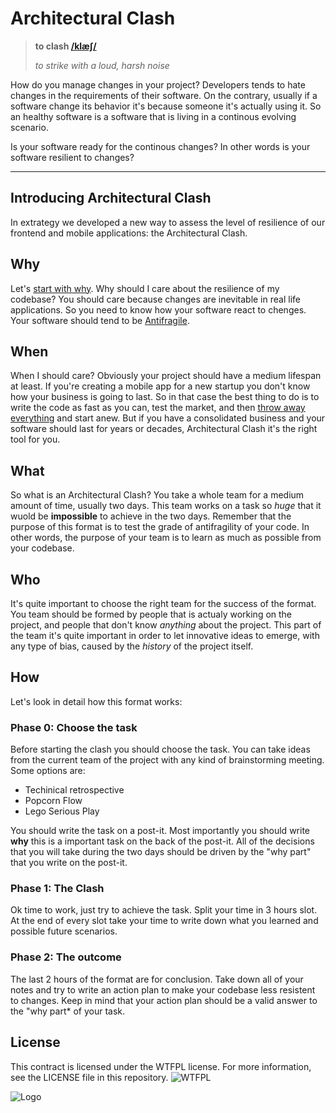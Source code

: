 # Architectural Clash

> **to clash [/klæʃ/](http://www.wordreference.com/audio/en/uk/rp/en015416.mp3)**  
>
> *to strike with a loud, harsh noise*

How do you manage changes in your project? Developers tends to hate changes in the requirements of their software. On the contrary, usually if a software change its behavior it's because someone it's actually using it. So an healthy software is a software that is living in a continous evolving scenario.

Is your software ready for the continous changes? In other words is your software resilient to changes?

- - -

## Introducing Architectural Clash

In extrategy we developed a new way to assess the level of resilience of our frontend and mobile applications: the  Architectural Clash.

## Why

Let's [start with why](https://www.startwithwhy.com/). Why should I care about the resilience of my codebase? You should care because changes are inevitable in real life applications. So you need to know how your software react to chenges. Your software should tend to be [Antifragile](https://en.wikipedia.org/wiki/Antifragile).

## When

When I should care? Obviously your project should have a medium lifespan at least. If you're creating a mobile app for a new startup you don't know how your business is going to last. So in that case the best thing to do is to write the code as fast as you can, test the market, and then [throw away everything](https://martinfowler.com/bliki/SacrificialArchitecture.html) and start anew. But if you have a consolidated business and your software should last for years or decades, Architectural Clash it's the right tool for you.

## What

So what is an Architectural Clash? You take a whole team for a medium amount of time, usually two days. This team works on a task so *huge* that it wuold be **impossible** to achieve in the two days. Remember that the purpose of this format is to test the grade of antifragility of your code. In other words, the purpose of your team is to learn as much as possible from your codebase.

## Who

It's quite important to choose the right team for the success of the format. You team should be formed by people that is actualy working on the project, and people that don't know *anything* about the project. This part of the team it's quite important in order to let innovative ideas to emerge, with any type of bias, caused by the *history* of the project itself.

## How

Let's look in detail how this format works:

### Phase 0: Choose the task

Before starting the clash you should choose the task. You can take ideas from the current team of the project with any kind of brainstorming meeting. Some options are:

* Techinical retrospective
* Popcorn Flow
* Lego Serious Play

You should write the task on a post-it. Most importantly you should write **why** this is a important task on the back of the post-it. All of the decisions that you will take during the two days should be driven by the "why part" that you write on the post-it.

### Phase 1: The Clash

Ok time to work, just try to achieve the task. Split your time in 3 hours slot. At the end of every slot take your time to write down what you learned and possible future scenarios.

### Phase 2: The outcome

The last 2 hours of the format are for conclusion. Take down all of your notes and try to write an action plan to make your codebase less resistent to changes. Keep in mind that your action plan should be a valid answer to the "why part* of your task.

## License

This contract is licensed under the WTFPL license. For more information, see the LICENSE file in this repository.
![WTFPL](http://www.wtfpl.net/wp-content/uploads/2012/12/wtfpl-badge-4.png)

![Logo](http://www.extrategy.net/themes/custom/extrategy/img/logo-extrategy.svg)